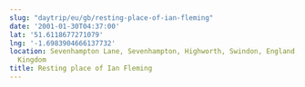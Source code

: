 ```yaml
---
slug: "daytrip/eu/gb/resting-place-of-ian-fleming"
date: '2001-01-30T04:37:00'
lat: '51.6118677271079'
lng: '-1.6983904666137732'
location: Sevenhampton Lane, Sevenhampton, Highworth, Swindon, England, SN6 7QB, United
  Kingdom
title: Resting place of Ian Fleming
---
```



